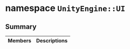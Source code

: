 # namespace `UnityEngine::UI` 

## Summary

 Members                        | Descriptions                                
--------------------------------|---------------------------------------------

